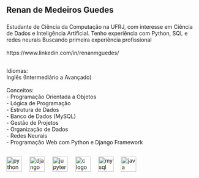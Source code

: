 <h2 align="left">Renan de Medeiros Guedes</h2>

###

<p align="left">Estudante de Ciência da Computação na UFRJ, com interesse em Ciência de Dados e Inteligência Artificial. Tenho experiência com Python, SQL e redes neurais Buscando primeira experiência profissional <br><br>https://www.linkedin.com/in/renanmguedes/</p>

###

<h2 align="left"></h2>

###

<p align="left">Idiomas:<br>Inglês (Intermediário a Avançado)<br><br>Conceitos: <br>		- Programação Orientada a Objetos<br>		- Lógica de Programação<br>		- Estrutura de Dados<br>		- Banco de Dados (MySQL)<br>- Gestão de Projetos<br>		- Organização de Dados<br>- Redes Neurais<br>- Programação Web com Python e Django Framework</p>

###

<h2 align="left"></h2>

###

<div align="left">
  <img src="https://cdn.jsdelivr.net/gh/devicons/devicon/icons/python/python-original.svg" height="40" alt="python logo"  />
  <img width="12" />
  <img src="https://cdn.jsdelivr.net/gh/devicons/devicon/icons/django/django-plain.svg" height="40" alt="django logo"  />
  <img width="12" />
  <img src="https://cdn.jsdelivr.net/gh/devicons/devicon/icons/jupyter/jupyter-original.svg" height="40" alt="jupyter logo"  />
  <img width="12" />
  <img src="https://cdn.jsdelivr.net/gh/devicons/devicon/icons/c/c-original.svg" height="40" alt="c logo"  />
  <img width="12" />
  <img src="https://cdn.jsdelivr.net/gh/devicons/devicon/icons/mysql/mysql-original.svg" height="40" alt="mysql logo"  />
  <img width="12" />
  <img src="https://cdn.jsdelivr.net/gh/devicons/devicon/icons/java/java-original.svg" height="40" alt="java logo"  />
</div>

###
